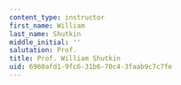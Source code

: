 ```yaml
---
content_type: instructor
first_name: William
last_name: Shutkin
middle_initial: ''
salutation: Prof.
title: Prof. William Shutkin
uid: 6960afd1-9fc6-31b6-70c4-3faab9c7c7fe
---
```

